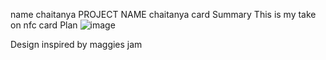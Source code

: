 name	chaitanya
PROJECT NAME chaitanya card
Summary
This is  my take on nfc card
Plan
![image](https://github.com/chaitanya44444/OnBoard/assets/93338022/3ad0f27a-0405-4483-8cfa-4aed4f4592ae)

Design
inspired by maggies jam
